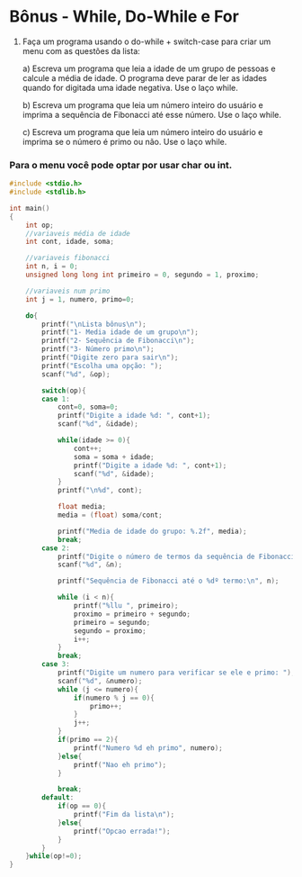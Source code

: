 # Bônus - While, Do-While e For

1. Faça um programa usando o do-while + switch-case para criar um menu com as questões da lista:

    a) Escreva um programa que leia a idade de um grupo de pessoas e calcule a média de idade. O programa deve parar de ler as idades quando for digitada uma idade negativa. Use o laço while.

    b) Escreva um programa que leia um número inteiro do usuário e imprima a sequência de Fibonacci até esse número. Use o laço while.

    c) Escreva um programa que leia um número inteiro do usuário e imprima se o número é primo ou não. Use o laço while.

### Para o menu você pode optar por usar char ou int.

```C
#include <stdio.h>
#include <stdlib.h>

int main()
{
    int op;
    //variaveis média de idade
    int cont, idade, soma;

    //variaveis fibonacci
    int n, i = 0;
    unsigned long long int primeiro = 0, segundo = 1, proximo;

    //variaveis num primo
    int j = 1, numero, primo=0;

    do{
        printf("\nLista bônus\n");
        printf("1- Media idade de um grupo\n");
        printf("2- Sequência de Fibonacci\n");
        printf("3- Número primo\n");
        printf("Digite zero para sair\n");
        printf("Escolha uma opção: ");
        scanf("%d", &op);

        switch(op){
        case 1:
            cont=0, soma=0;
            printf("Digite a idade %d: ", cont+1);
            scanf("%d", &idade);

            while(idade >= 0){
                cont++;
                soma = soma + idade;
                printf("Digite a idade %d: ", cont+1);
                scanf("%d", &idade);
            }
            printf("\n%d", cont);

            float media;
            media = (float) soma/cont;

            printf("Media de idade do grupo: %.2f", media);
            break;
        case 2:
            printf("Digite o número de termos da sequência de Fibonacci: ");
            scanf("%d", &n);

            printf("Sequência de Fibonacci até o %dº termo:\n", n);

            while (i < n){
                printf("%llu ", primeiro);
                proximo = primeiro + segundo;
                primeiro = segundo;
                segundo = proximo;
                i++;
            }
            break;
        case 3:
            printf("Digite um numero para verificar se ele e primo: ");
            scanf("%d", &numero);
            while (j <= numero){
                if(numero % j == 0){
                    primo++;
                }
                j++;
            }
            if(primo == 2){
                printf("Numero %d eh primo", numero);
            }else{
                printf("Nao eh primo");
            }

            break;
        default:
            if(op == 0){
                printf("Fim da lista\n");
            }else{
                printf("Opcao errada!");
            }
        }
    }while(op!=0);
}
```
